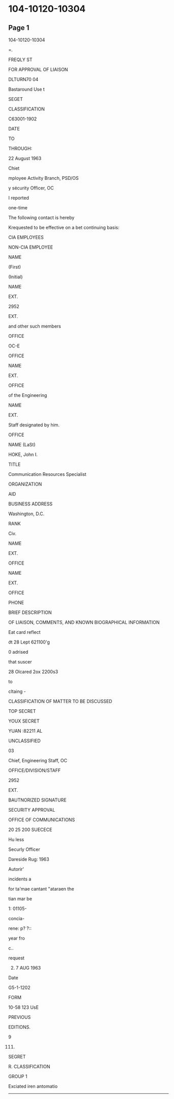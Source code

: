 # 104-10120-10304

## Page 1

104-10120-10304

=.

FREQLY ST

FOR APPROVAL OF LIAISON

DLTURN70 04

Bastaround Use t

SEGET

CLASSIFICATION

C63001-1902

DATE

TO

THROUGH:

22 August 1963

Chiet

mployee Activity Branch, PSD/OS

y sécurity Officer, OC

I reported

one-time

The following contact is hereby

Krequested to be effective on a bet continuing basis:

CIA EMPLOYEES

NON-CIA EMPLOYEE

NAME

(First)

(Initial)

NAME

EXT.

2952

EXT.

and other such members

OFFICE

OC-E

OFFICE

NAME

EXT.

OFFICE

of the Engineering

NAME

EXT.

Staff designated by him.

OFFICE

NAME (LaSt)

HOKE, John I.

TITLE

Communication Resources Specialist

ORGANIZATION

AID

BUSINESS ADDRESS

Washington, D.C.

RANK

Civ.

NAME

EXT.

OFFICE

NAME

EXT.

OFFICE

PHONE

BRIEF DESCRIPTION

OF LIAISON, COMMENTS, AND KNOWN BIOGRAPHICAL INFORMATION

Eat card reflect

ớt 28 Lept 621100'g

0 adrised

that suscer

28 Olcared 2ox 2200s3

to

cltaing -

CLASSIFICATION OF MATTER TO BE DISCUSSED

TOP SECRET

YOUX SECRET

YUAN :82211 AL

UNCLASSIFIED

03

Chief, Engineering Staff, OC

OFFICE/DIVISION/STAFF

2952

EXT.

BAUTNORIZED SIGNATURE

SECURITY APPROVAL

OFFICE OF COMMUNICATIONS

20 25 200 SUECECE

Hu less

Securly Officer

Dareside Rug: 1963

Autorir'

incidents a

for ta'mae cantant "ataraen the

tian mar be

1: 01105-

concia-

rene: p? ?::

year fro

c..

request

2. 7 AUG 1963

Date

G5-1-1202

FORM

10-58 123 UsE

PREVIOUS

EDITIONS.

9

111)

SEGRET

R. CLASSIFICATION

GROUP 1

Exciated iren antomatio

---


